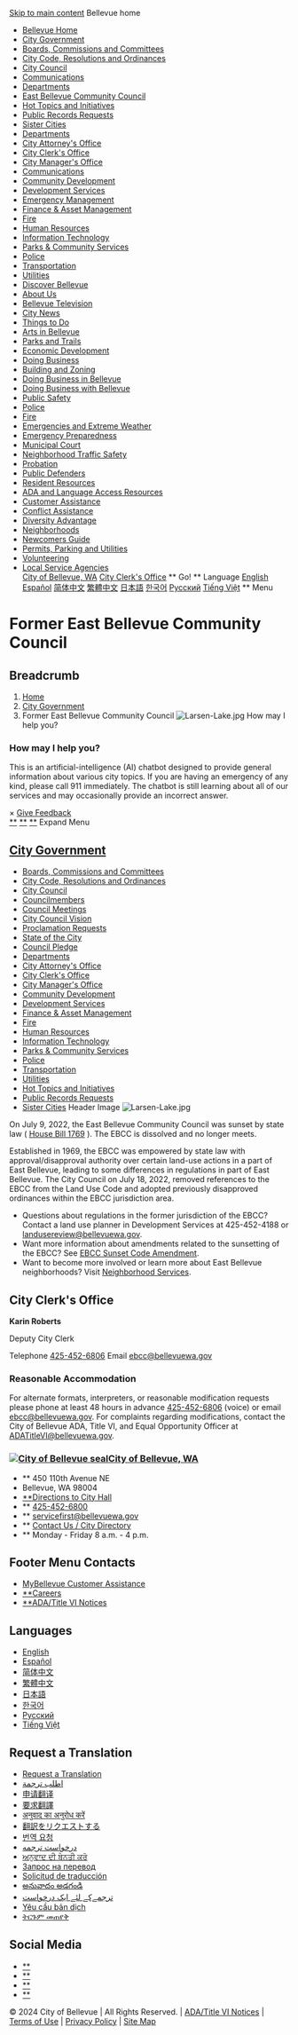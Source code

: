  [Skip to main content](https://bellevuewa.gov/city-government/east-bellevue-community-council#main-content)  Bellevue home 

 *  [Bellevue Home](https://bellevuewa.gov/city-government/east-bellevue-community-council) 
 *  [City Government](https://bellevuewa.gov/city-government)  
   *  [Boards, Commissions and Committees](https://bellevuewa.gov/city-government/boards-commissions-and-committees) 
   *  [City Code, Resolutions and Ordinances](https://bellevuewa.gov/city-government/departments/development/codes-and-guidelines) 
   *  [City Council](https://bellevuewa.gov/city-government/city-council) 
   *  [Communications](https://bellevuewa.gov/city-government/departments/city-managers-office/communications) 
   *  [Departments](https://bellevuewa.gov/city-government/departments) 
   *  [East Bellevue Community Council](https://bellevuewa.gov/city-government/east-bellevue-community-council) 
   *  [Hot Topics and Initiatives](https://bellevuewa.gov/discover-bellevue/about-us/hot-topics-initiatives) 
   *  [Public Records Requests](https://bellevuewa.gov/city-government/Public-Records-Requests) 
   *  [Sister Cities](https://bellevuewa.gov/city-government/sister-cities)  
 *  [Departments](https://bellevuewa.gov/city-government/departments)  
   *  [City Attorney's Office](https://bellevuewa.gov/city-government/departments/city-attorneys-office) 
   *  [City Clerk's Office](https://bellevuewa.gov/city-government/departments/city-clerks-office) 
   *  [City Manager's Office](https://bellevuewa.gov/city-government/departments/city-managers-office) 
   *  [Communications](https://bellevuewa.gov/city-government/departments/city-managers-office/communications) 
   *  [Community Development](https://bellevuewa.gov/city-government/departments/community-development) 
   *  [Development Services](https://bellevuewa.gov/city-government/departments/development) 
   *  [Emergency Management](https://bellevuewa.gov/city-government/departments/fire/emergency-management) 
   *  [Finance & Asset Management](https://bellevuewa.gov/city-government/departments/finance) 
   *  [Fire](https://bellevuewa.gov/city-government/departments/fire) 
   *  [Human Resources](https://bellevuewa.gov/city-government/departments/human-resources) 
   *  [Information Technology](https://bellevuewa.gov/city-government/departments/ITD) 
   *  [Parks & Community Services](https://bellevuewa.gov/city-government/departments/parks) 
   *  [Police](https://bellevuewa.gov/city-government/departments/police) 
   *  [Transportation](https://bellevuewa.gov/city-government/departments/transportation) 
   *  [Utilities](https://bellevuewa.gov/city-government/departments/utilities)  
 *  [Discover Bellevue](https://bellevuewa.gov/discover-bellevue)  
   *  [About Us](https://bellevuewa.gov/discover-bellevue/about-us) 
   *  [Bellevue Television](https://bellevuewa.gov/city-government/departments/city-managers-office/communications/bellevue-television) 
   *  [City News](https://bellevuewa.gov/city-news) 
   *  [Things to Do](https://bellevuewa.gov/discover-bellevue/things-to-do) 
   *  [Arts in Bellevue](https://bellevuewa.gov/discover-bellevue/arts-in-bellevue) 
   *  [Parks and Trails](https://bellevuewa.gov/discover-bellevue/parks-and-trails-link) 
   *  [Economic Development](https://bellevuewa.gov/discover-bellevue/economic-development-link)  
 *  [Doing Business](https://bellevuewa.gov/doing-business)  
   *  [Building and Zoning](https://bellevuewa.gov/city-government/departments/development) 
   *  [Doing Business in Bellevue](https://bellevuewa.gov/city-government/departments/community-development/economic-development) 
   *  [Doing Business with Bellevue](https://bellevuewa.gov/doing-business/doing-business-with-bellevue)  
 *  [Public Safety](https://bellevuewa.gov/public-safety)  
   *  [Police](https://bellevuewa.gov/city-government/departments/police) 
   *  [Fire](https://bellevuewa.gov/city-government/departments/fire) 
   *  [Emergencies and Extreme Weather](https://bellevuewa.gov/city-government/departments/city-managers-office/communications/emergencies-and-extreme-weather) 
   *  [Emergency Preparedness](https://bellevuewa.gov/public-safety/emergency-preparedness) 
   *  [Municipal Court](https://bellevuewa.gov/public-safety/municipal-court) 
   *  [Neighborhood Traffic Safety](https://bellevuewa.gov/public-safety/neighborhood-traffic-safety) 
   *  [Probation](https://bellevuewa.gov/public-safety/probation) 
   *  [Public Defenders](https://bellevuewa.gov/city-government/departments/city-attorneys-office/apply-for-a-public-defender)  
 *  [Resident Resources](https://bellevuewa.gov/resident-resources)  
   *  [ADA and Language Access Resources](https://bellevuewa.gov/resident-resources/adatitle-vi-resources) 
   *  [Customer Assistance](https://bellevuewa.gov/city-government/departments/finance/mybellevue/customer-assistance) 
   *  [Conflict Assistance](https://bellevuewa.gov/city-government/departments/community-development/conflict-assistance) 
   *  [Diversity Advantage](https://bellevuewa.gov/city-government/departments/city-managers-office/diversity) 
   *  [Neighborhoods](https://bellevuewa.gov/city-government/departments/community-development) 
   *  [Newcomers Guide](https://bellevuewa.gov/resident-resources/newcomers-guide) 
   *  [Permits, Parking and Utilities](https://bellevuewa.gov/resident-resources/permits-parking-utilities) 
   *  [Volunteering](https://bellevuewa.gov/volunteering) 
   *  [Local Service Agencies](https://bellevuewa.gov/city-government/departments/parks/community-services/human-services/local-service-agencies)  
  [City of Bellevue, WA](https://bellevuewa.gov/city-government/east-bellevue-community-council)  [City Clerk's Office](https://bellevuewa.gov/city-government/departments/city-clerks-office)   ** Go!  **  Language  [English](https://bellevuewa.gov)  [Español](https://bellevuewa.gov/es/welcome)  [简体中文](https://bellevuewa.gov/zh-hans/welcome)  [繁體中文](https://bellevuewa.gov/zh-hant/welcome)  [日本語](https://bellevuewa.gov/ja/welcome)  [한국어](https://bellevuewa.gov/ko/welcome)  [Pусский](https://bellevuewa.gov/ru/welcome)  [Tiếng Việt](https://bellevuewa.gov/vi/welcome)   **  Menu 

#  Former East Bellevue Community Council 

## Breadcrumb

 1.  [Home](https://bellevuewa.gov/city-government/east-bellevue-community-council) 
 1.  [City Government](https://bellevuewa.gov/city-government) 
 1. Former East Bellevue Community Council
  ![Larsen-Lake.jpg](images/8424e19dec39c337c1260f61f3d402492ab403e99acdcd4812d85c549dfa76d0.jpg)  How may I help you? 

### How may I help you?

This is an artificial-intelligence (AI) chatbot designed to provide general information about various city topics. If you are having an emergency of any kind, please call 911 immediately. The chatbot is still learning about all of our services and may occasionally provide an incorrect answer.

 ×  [Give Feedback](https://bellevuewa.gov/mybellevue-chatbot-feedback)  
 [**](https://bellevuewa.gov/city-government/east-bellevue-community-council#) 
 [**](https://bellevuewa.gov/city-government/east-bellevue-community-council#) 
 [**](https://bellevuewa.gov/city-government/east-bellevue-community-council#)   [](https://www.facebook.com/sharer/sharer.php?u=https://bellevuewa.gov/city-government/east-bellevue-community-council&title=Former%2520East%2520Bellevue%2520Community%2520Council)  [](https://twitter.com/intent/tweet?text=Former%2520East%2520Bellevue%2520Community%2520Council+https://bellevuewa.gov/city-government/east-bellevue-community-council)  [](https://www.linkedin.com/sharing/share-offsite/?url=https://bellevuewa.gov/city-government/east-bellevue-community-council)  [](mailto:?subject=Former%20East%20Bellevue%20Community%20Council&body=https://bellevuewa.gov/city-government/east-bellevue-community-council)  [](https://bellevuewa.gov/city-government/east-bellevue-community-council#)  Expand Menu 

##  [City Government](https://bellevuewa.gov/city-government) 

 *  [Boards, Commissions and Committees](https://bellevuewa.gov/city-government/departments/city-clerks-office/boards-and-commissions) 
 *  [City Code, Resolutions and Ordinances](https://bellevuewa.gov/city-government/departments/development/codes-and-guidelines) 
 *  [City Council](https://bellevuewa.gov/city-government/city-council) 
   *  [Councilmembers](https://bellevuewa.gov/city-government/city-council/councilmembers) 
   *  [Council Meetings](https://bellevuewa.gov/city-government/city-council/council-meetings) 
   *  [City Council Vision](https://bellevuewa.gov/city-government/city-council/council-vision) 
   *  [Proclamation Requests](https://bellevuewa.gov/city-government/city-council/proclamation-requests) 
   *  [State of the City](https://bellevuewa.gov/city-government/city-council/state-of-the-city) 
   *  [Council Pledge](https://bellevuewa.gov/city-government/city-council/council-pledge) 
 *  [Departments](https://bellevuewa.gov/city-government/departments) 
   *  [City Attorney's Office](https://bellevuewa.gov/city-government/departments/city-attorneys-office) 
   *  [City Clerk's Office](https://bellevuewa.gov/city-government/departments/city-clerks-office) 
   *  [City Manager's Office](https://bellevuewa.gov/city-government/departments/city-managers-office) 
   *  [Community Development](https://bellevuewa.gov/city-government/departments/community-development) 
   *  [Development Services](https://bellevuewa.gov/city-government/departments/development) 
   *  [Finance & Asset Management](https://bellevuewa.gov/city-government/departments/finance) 
   *  [Fire](https://bellevuewa.gov/city-government/departments/fire) 
   *  [Human Resources](https://bellevuewa.gov/city-government/departments/human-resources) 
   *  [Information Technology](https://bellevuewa.gov/city-government/departments/ITD) 
   *  [Parks & Community Services](https://bellevuewa.gov/city-government/departments/parks) 
   *  [Police](https://bellevuewa.gov/city-government/departments/police) 
   *  [Transportation](https://bellevuewa.gov/city-government/departments/transportation) 
   *  [Utilities](https://bellevuewa.gov/city-government/departments/utilities) 
 *  [Hot Topics and Initiatives](https://bellevuewa.gov/discover-bellevue/about-us/hot-topics-initiatives) 
 *  [Public Records Requests](https://bellevuewa.gov/city-government/departments/city-clerks-office/public-records) 
 *  [Sister Cities](https://bellevuewa.gov/city-government/sister-cities) 
  []()  Header Image  ![Larsen-Lake.jpg](images/8424e19dec39c337c1260f61f3d402492ab403e99acdcd4812d85c549dfa76d0.jpg)  

 On July 9, 2022, the East Bellevue Community Council was sunset by state law ( [House Bill 1769](https://app.leg.wa.gov/billsummary?BillNumber=1769&Year=2021&Initiative=false) ). The EBCC is dissolved and no longer meets. 

 Established in 1969, the EBCC was empowered by state law with approval/disapproval authority over certain land-use actions in a part of East Bellevue, leading to some differences in regulations in part of East Bellevue. The City Council on July 18, 2022, removed references to the EBCC from the Land Use Code and adopted previously disapproved ordinances within the EBCC jurisdiction area. 

 *  Questions about regulations in the former jurisdiction of the EBCC? Contact a land use planner in Development Services at 425-452-4188 or [landusereview@bellevuewa.gov](mailto:landusereview@bellevuewa.gov). 
 *  Want more information about amendments related to the sunsetting of the EBCC? See [EBCC Sunset Code Amendment](https://bellevuewa.gov/city-government/departments/development/codes-and-guidelines/code-amendments/recent-code-7). 
 *  Want to become more involved or learn more about East Bellevue neighborhoods? Visit [Neighborhood Services](https://bellevuewa.gov/city-government/departments/community-development/neighborhoods). 

## City Clerk's Office

  __Karin Roberts__ 

Deputy City Clerk

  Telephone  [425-452-6806]()  Email  [ebcc@bellevuewa.gov](mailto:ebcc@bellevuewa.gov)  

### Reasonable Accommodation

For alternate formats, interpreters, or reasonable modification requests please phone at least 48 hours in advance [425-452-6806]() (voice) or email [ebcc@bellevuewa.gov](mailto:ebcc@bellevuewa.gov). For complaints regarding modifications, contact the City of Bellevue ADA, Title VI, and Equal Opportunity Officer at [ADATitleVI@bellevuewa.gov](mailto:ADATitleVI@bellevuewa.gov).

###  [![City of Bellevue seal](images/74377e5d32a2f09fb052c62fc131e8fe6e7ef0f8d8aa4c99e59572a83e4e4122.png)City of Bellevue, WA](https://bellevuewa.gov/city-government/east-bellevue-community-council) 

 *  ** 450 110th Avenue NE
 * Bellevue, WA 98004
 *  [**Directions to City Hall](https://www.google.com/maps/place/Bellevue+City+Hall/@47.6144305,-122.1929512,18z) 
 *  **  [425-452-6800]() 
 *  **  [servicefirst@bellevuewa.gov](mailto:servicefirst@bellevuewa.gov) 
 *  **  [Contact Us / City Directory](https://bellevuewa.gov/contact-us) 
 *  ** Monday - Friday 8 a.m. - 4 p.m.

## Footer Menu Contacts

 *  [MyBellevue Customer Assistance](https://bellevuewa.gov/city-government/departments/civic-services/mybellevue/customer-assistance) 
 *  [**Careers](https://www.governmentjobs.com/careers/bellevuewa) 
 *  [**ADA/Title VI Notices](https://bellevuewa.gov/resident-resources/adatitle-vi-resources) 

## Languages

 *  [English](https://bellevuewa.gov) 
 *  [Español](https://bellevuewa.gov/es/welcome) 
 *  [简体中文](https://bellevuewa.gov/zh-hans/welcome) 
 *  [繁體中文](https://bellevuewa.gov/zh-hant/welcome) 
 *  [日本語](https://bellevuewa.gov/ja/welcome) 
 *  [한국어](https://bellevuewa.gov/ko/welcome) 
 *  [Pусский](https://bellevuewa.gov/ru/welcome) 
 *  [Tiếng Việt](https://bellevuewa.gov/vi/welcome) 

## Request a Translation

 *  [Request a Translation](https://bellevuewa.gov/request-translation) 
 *  [اطلب ترجمة](https://bellevuewa.gov/ar/atlb-trjmt) 
 *  [申请翻译](https://bellevuewa.gov/zh-hans/shenqingfanyi) 
 *  [要求翻譯](https://bellevuewa.gov/zh-hant/yaoqiufanyi) 
 *  [अनुवाद का अनुरोध करें](https://bellevuewa.gov/hi/anauvaada-kaa-anauraodha-karaen) 
 *  [翻訳をリクエストする](https://bellevuewa.gov/ja/fanyiworikuesutosuru) 
 *  [번역 요청](https://bellevuewa.gov/ko/beonyeog-yocheong) 
 *  [درخواست ترجمه](https://bellevuewa.gov/fa/drkhwast-trjmh) 
 *  [ਅਨੁਵਾਦ ਦੀ ਬੇਨਤੀ ਕਰੋ](https://bellevuewa.gov/pa/anauvaada-dai-baeenatai-karaoo) 
 *  [Запрос на перевод](https://bellevuewa.gov/ru/zapros-na-perevod) 
 *  [Solicitud de traducción](https://bellevuewa.gov/es/solicitud-de-traduccion) 
 *  [అనువాదం అడగండి](https://bellevuewa.gov/te/anauvaaadam-adagamdai) 
 *  [ترجمےکے لئے ایک درخواست](https://bellevuewa.gov/ur/trjmyky-lyy-ayk-drkhwast) 
 *  [Yêu cầu bản dịch](https://bellevuewa.gov/vi/yeu-cau-ban-dich) 
 *  [ትርጉም መጠየቅ](https://bellevuewa.gov/am/teregume-mathayaqe) 

## Social Media

 *  [**](https://www.facebook.com/bellevuewashington) 
 *  [**](https://www.instagram.com/cityofbellevuewa) 
 *  [**](https://twitter.com/bellevuewa) 
 *  [**](https://www.youtube.com/channel/UCW22suSoHWumwarCbu3NkOg) 

© 2024 City of Bellevue | All Rights Reserved. | [ADA/Title VI Notices](https://bellevuewa.gov/resident-resources/adatitle-vi-resources) | [Terms of Use](https://bellevuewa.gov/terms-of-use) | [Privacy Policy](https://bellevuewa.gov/privacy-security) | [Site Map](https://bellevuewa.gov/sitemap)  

 